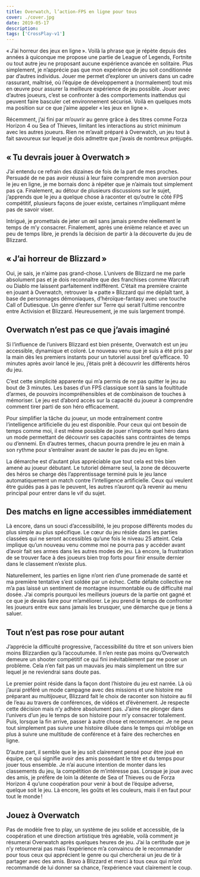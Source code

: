 ```yaml
---
title: Overwatch, l’action-FPS en ligne pour tous
cover: ./cover.jpg
date: 2019-05-17
description: 
tags: ['CrossPlay-v1']
---
```

« J’ai horreur des jeux en ligne ». Voilà la phrase que je répète depuis des années à quiconque me propose une partie de League of Legends, Fortnite ou tout autre jeu ne proposant aucune expérience avancée en solitaire. Plus simplement, je n’apprécie pas que mon expérience de jeu soit conditionnée par d’autres individus. Jouer me permet d’explorer un univers dans un cadre rassurant, maîtrisé, où l’équipe de développement a (normalement) tout mis en œuvre pour assurer la meilleure expérience de jeu possible. Jouer avec d’autres joueurs, c’est se confronter à des comportements inattendus qui peuvent faire basculer cet environnement sécurisé. Voilà en quelques mots ma position sur ce que j’aime appeler « les jeux en ligne ».

Récemment, j’ai fini par m’ouvrir au genre grâce à des titres comme Forza Horizon 4 ou Sea of Thieves, limitant les interactions au strict minimum avec les autres joueurs. Rien ne m’avait préparé à Overwatch, un jeu tout à fait savoureux sur lequel je dois admettre que j’avais de nombreux préjugés.

## « Tu devrais jouer à Overwatch »
J’ai entendu ce refrain des dizaines de fois de la part de mes proches. Persuadé de ne pas avoir réussi à leur faire comprendre mon aversion pour le jeu en ligne, je me bornais donc à répéter que je n’aimais tout simplement pas ça. Finalement, au détour de plusieurs discussions sur le sujet, j’apprends que le jeu a quelque chose à raconter et qu’outre le côté FPS compétitif, plusieurs façons de jouer existe, certaines n’impliquant même pas de savoir viser.

Intrigué, je promettais de jeter un œil sans jamais prendre réellement le temps de m’y consacrer. Finalement, après une énième relance et avec un peu de temps libre, je prends la décision de partir à la découverte du jeu de Blizzard.

## « J’ai horreur de Blizzard »
Oui, je sais, je n’aime pas grand-chose. L’univers de Blizzard ne me parle absolument pas et je dois reconnaître que des franchises comme Warcraft ou Diablo me laissent parfaitement indifférent. C’était ma première crainte en jouant à Overwatch, retrouver la « patte » Blizzard qui me déplaît tant, à base de personnages démoniaques, d’héroïque-fantasy avec une touche Call of Dutiesque. Un genre d’enfer sur Terre qui serait l’ultime rencontre entre Activision et Blizzard. Heureusement, je me suis largement trompé. 

## Overwatch n’est pas ce que j’avais imaginé
Si l’influence de l’univers Blizzard est bien présente, Overwatch est un jeu accessible, dynamique et coloré. Le nouveau venu que je suis a été pris par la main dès les premiers instants pour un tutoriel aussi bref qu’efficace. 10 minutes après avoir lancé le jeu, j’étais prêt à découvrir les différents héros du jeu. 

C’est cette simplicité apparente qui m’a permis de ne pas quitter le jeu au bout de 3 minutes. Les bases d’un FPS classique sont là sans la foultitude d’armes, de pouvoirs incompréhensibles et de combinaison de touches à mémoriser. Le jeu est d’abord accès sur la capacité du joueur à comprendre comment tirer parti de son héro efficacement. 

Pour simplifier la tâche du joueur, un mode entraînement contre l’intelligence artificielle du jeu est disponible. Pour ceux qui ont besoin de temps comme moi, il est même possible de jouer n’importe quel héro dans un mode permettant de découvrir ses capacités sans contraintes de temps ou d’ennemi. En d’autres termes, chacun pourra prendre le jeu en main à son rythme pour s’entraîner avant de sauter le pas du jeu en ligne. 

La démarche est d’autant plus appréciable que tout cela est très bien amené au joueur débutant. Le tutoriel démarre seul, la zone de découverte des héros se charge dès l’apprentissage terminé puis le jeu lance automatiquement un match contre l’intelligence artificielle. Ceux qui veulent être guidés pas à pas le peuvent, les autres n’auront qu’à revenir au menu principal pour entrer dans le vif du sujet. 

## Des matchs en ligne accessibles immédiatement
Là encore, dans un souci d’accessibilité, le jeu propose différents modes du plus simple au plus spécifique. Le cœur du jeu réside dans les parties classées qui ne seront accessibles qu’une fois le niveau 25 atteint. Cela implique qu’un nouveau venu comme moi ne pourra pas y accéder avant d’avoir fait ses armes dans les autres modes de jeu. Là encore, la frustration de se trouver face à des joueurs bien trop forts pour finir ensuite dernier dans le classement n’existe plus. 

Naturellement, les parties en ligne n’ont rien d’une promenade de santé et ma première tentative s’est soldée par un échec. Cette défaite collective ne m’a pas laissé un sentiment de montagne insurmontable ou de difficulté mal dosée. J’ai compris pourquoi les meilleurs joueurs de la partie ont gagné et ce que je devais faire pour m’améliorer. Le jeu prend le temps de confronter les joueurs entre eux sans jamais les brusquer, une démarche que je tiens à saluer. 

## Tout n’est pas rose pour autant
J’apprécie la difficulté progressive, l’accessibilité du titre et son univers bien moins Blizzardien qu’à l’accoutumée. Il n’en reste pas moins qu’Overwatch demeure un shooter compétitif ce qui fini inévitablement par me poser un problème. Cela n’en fait pas un mauvais jeu mais simplement un titre sur lequel je ne reviendrai sans doute pas.

Le premier point réside dans la façon dont l’histoire du jeu est narrée. Là où j’aurai préféré un mode campagne avec des missions et une histoire me préparant au multijoueur, Blizzard fait le choix de raconter son histoire au fil de l’eau au travers de conférences, de vidéos et d’évènement. Je respecte cette décision mais n’y adhère absolument pas. J’aime me plonger dans l’univers d’un jeu le temps de son histoire pour m’y consacrer totalement. Puis, lorsque la fin arrive, passer à autre chose et recommencer. Je ne peux tout simplement pas suivre une histoire diluée dans le temps qui m’oblige en plus à suivre une multitude de conférence et à faire des recherches en ligne.

D’autre part, il semble que le jeu soit clairement pensé pour être joué en équipe, ce qui signifie avoir des amis possédant le titre et du temps pour jouer tous ensemble. Je n’ai aucune intention de monter dans les classements du jeu, la compétition de m’intéresse pas. Lorsque je joue avec des amis, je préfère de loin la détente de Sea of Thieves ou de Forza Horizon 4 qu’une coopération pour venir à bout de l’équipe adverse, quelque soit le jeu. Là encore, les goûts et les couleurs, mais il en faut pour tout le monde !

## Jouez à Overwatch
Pas de modèle free to play, un système de jeu solide et accessible, de la coopération et une direction artistique très agréable, voilà comment je résumerai Overwatch après quelques heures de jeu. J’ai la certitude que je n’y retournerai pas mais l’expérience m’a convaincu de le recommander pour tous ceux qui apprécient le genre ou qui chercherai un jeu de tir à partager avec des amis. Bravo à Blizzard et merci à tous ceux qui m’ont recommandé de lui donner sa chance, l’expérience vaut clairement le coup.

